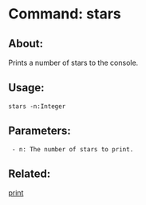 Command: stars
====================

About:
--------------------
Prints a number of stars to the console.

Usage:
--------------------
```
stars -n:Integer 
```

Parameters:
--------------------
```
 - n: The number of stars to print.

```

Related:
--------------------
[print](index.md)
